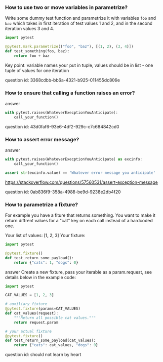 ### How to use two or move variables in parametrize?

Write some dummy test function and parametrize it with variables `foo` and `baz` which takes in first iteration of 
test values 1 and 2, and in the second iteration values 3 and 4. 

```python
import pytest

@pytest.mark.parametrize(("foo", "baz"), [(1, 2), (3, 4)])
def test_something(foo, baz):
    return foo + baz
```

Key point: variable names your put in tuple, values should be in list - one tuple of values for one iteration

question id: 3368cdbb-bb6a-4321-b925-011455dc809e


### How to ensure that calling a function raises an error? 

answer
```python
with pytest.raises(WhateverExecptionYouAnticipate):
    call_your_function()
```

question id: 43d0faf6-93e6-4df2-929c-c7c684842cd0


### How to assert error message?

answer
```python
with pytest.raises(WhateverExecptionYouAnticipate) as excinfo:
    call_your_function()

assert str(excinfo.value) == 'Whatever error message you anticipate'
```

https://stackoverflow.com/questions/57560531/assert-exception-message

question id: 0ab836f9-358a-4988-be9d-9238e2db4f20


### How to parametrize a fixture?

For example you have a fiture that returns something. 
You want to make it return diffrent values for a "cat" key on each call instead of a hardcoded one. 

Your list of values: [1, 2, 3]
Your fixture: 

```python
import pytest 

@pytest.fixture()
def test_return_some_payload():
    return {"cats": 1, "dogs": 0}
```

answer
Create a new fixture, pass your iterable as a param.request, 
see details below in the example code:

```python
import pytest

CAT_VALUES = [1, 2, 3]

# auxiliary fixture
@pytest.fixture(params=CAT_VALUES)
def cat_values(request):
    """Return all possible cat values."""
    return request.param

# your actual fixture
@pytest.fixture()
def test_return_some_payload(cat_values):
    return {"cats": cat_values, "dogs": 0}
```

question id: should not learn by heart